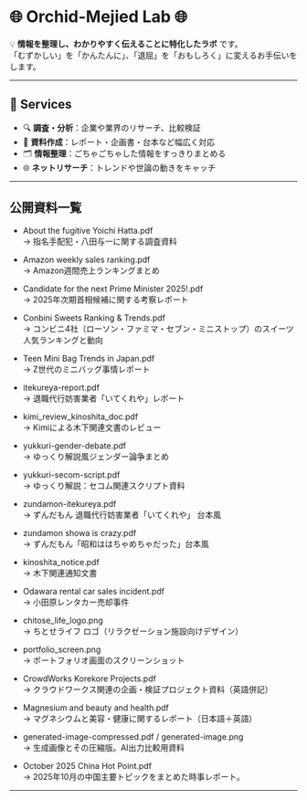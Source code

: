 # 🌐 Orchid-Mejied Lab 🌐

💡 **情報を整理し、わかりやすく伝えることに特化したラボ** です。  
「むずかしい」を「かんたんに」、「退屈」を「おもしろく」に変えるお手伝いをします。  

---

## 💼 Services
- 🔍 **調査・分析**：企業や業界のリサーチ、比較検証  
- 📑 **資料作成**：レポート・企画書・台本など幅広く対応  
- 🗂️ **情報整理**：ごちゃごちゃした情報をすっきりまとめる  
- 🌐 **ネットリサーチ**：トレンドや世論の動きをキャッチ  

---
## 公開資料一覧

- About the fugitive Yoichi Hatta.pdf  
  → 指名手配犯・八田与一に関する調査資料  

- Amazon weekly sales ranking.pdf  
  → Amazon週間売上ランキングまとめ  

- Candidate for the next Prime Minister 2025!.pdf  
  → 2025年次期首相候補に関する考察レポート  

- Conbini Sweets Ranking & Trends.pdf  
  → コンビニ4社（ローソン・ファミマ・セブン・ミニストップ）のスイーツ人気ランキングと動向  

- Teen Mini Bag Trends in Japan.pdf  
  → Z世代のミニバッグ事情レポート  

- itekureya-report.pdf  
  → 退職代行妨害業者「いてくれや」レポート  

- kimi_review_kinoshita_doc.pdf  
  → Kimiによる木下関連文書のレビュー  

- yukkuri-gender-debate.pdf  
  → ゆっくり解説風ジェンダー論争まとめ  

- yukkuri-secom-script.pdf  
  → ゆっくり解説：セコム関連スクリプト資料  

- zundamon-itekureya.pdf  
  → ずんだもん 退職代行妨害業者「いてくれや」 台本風

- zundamon showa is crazy.pdf  
  → ずんだもん「昭和ははちゃめちゃだった」台本風

- kinoshita_notice.pdf  
  → 木下関連通知文書

- Odawara rental car sales incident.pdf  
  → 小田原レンタカー売却事件

- chitose_life_logo.png  
  → ちとせライフ ロゴ（リラクゼーション施設向けデザイン）

- portfolio_screen.png  
  → ポートフォリオ画面のスクリーンショット

- CrowdWorks Korekore Projects.pdf  
  → クラウドワークス関連の企画・検証プロジェクト資料（英語併記）

- Magnesium and beauty and health.pdf  
  → マグネシウムと美容・健康に関するレポート（日本語＋英語）

- generated-image-compressed.pdf / generated-image.png  
  → 生成画像とその圧縮版。AI出力比較用資料

- October 2025 China Hot Point.pdf  
  → 2025年10月の中国主要トピックをまとめた時事レポート。  
    
---

